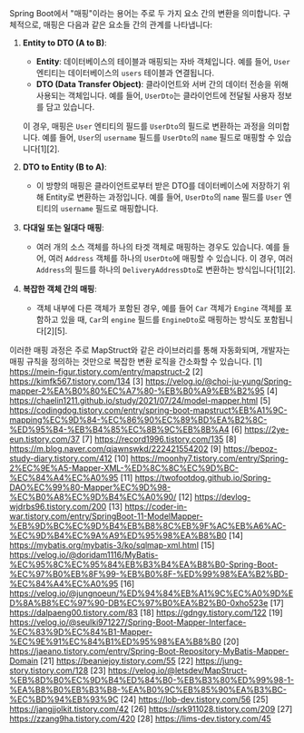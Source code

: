 Spring Boot에서 "매핑"이라는 용어는 주로 두 가지 요소 간의 변환을 의미합니다. 구체적으로, 매핑은 다음과 같은 요소들 간의 관계를 나타냅니다:

1. **Entity to DTO (A to B)**: 
   - **Entity**: 데이터베이스의 테이블과 매핑되는 자바 객체입니다. 예를 들어, `User` 엔티티는 데이터베이스의 `users` 테이블과 연결됩니다.
   - **DTO (Data Transfer Object)**: 클라이언트와 서버 간의 데이터 전송을 위해 사용되는 객체입니다. 예를 들어, `UserDto`는 클라이언트에 전달될 사용자 정보를 담고 있습니다.

   이 경우, 매핑은 `User` 엔티티의 필드를 `UserDto`의 필드로 변환하는 과정을 의미합니다. 예를 들어, `User`의 `username` 필드를 `UserDto`의 `name` 필드로 매핑할 수 있습니다[1][2].

2. **DTO to Entity (B to A)**: 
   - 이 방향의 매핑은 클라이언트로부터 받은 DTO를 데이터베이스에 저장하기 위해 Entity로 변환하는 과정입니다. 예를 들어, `UserDto`의 `name` 필드를 `User` 엔티티의 `username` 필드로 매핑합니다.

3. **다대일 또는 일대다 매핑**: 
   - 여러 개의 소스 객체를 하나의 타겟 객체로 매핑하는 경우도 있습니다. 예를 들어, 여러 `Address` 객체를 하나의 `UserDto`에 매핑할 수 있습니다. 이 경우, 여러 `Address`의 필드를 하나의 `DeliveryAddressDto`로 변환하는 방식입니다[1][2].

4. **복잡한 객체 간의 매핑**: 
   - 객체 내부에 다른 객체가 포함된 경우, 예를 들어 `Car` 객체가 `Engine` 객체를 포함하고 있을 때, `Car`의 `engine` 필드를 `EngineDto`로 매핑하는 방식도 포함됩니다[2][5].

이러한 매핑 과정은 주로 MapStruct와 같은 라이브러리를 통해 자동화되며, 개발자는 매핑 규칙을 정의하는 것만으로 복잡한 변환 로직을 간소화할 수 있습니다.
[1] https://mein-figur.tistory.com/entry/mapstruct-2
[2] https://kimfk567.tistory.com/134
[3] https://velog.io/@choi-ju-yung/Spring-mapper-2%EA%B0%80%EC%A7%80-%EB%B0%A9%EB%B2%95
[4] https://chaelin1211.github.io/study/2021/07/24/model-mapper.html
[5] https://codingdog.tistory.com/entry/spring-boot-mapstruct%EB%A1%9C-mapping%EC%9D%84-%EC%86%90%EC%89%BD%EA%B2%8C-%ED%95%B4-%EB%B4%85%EC%8B%9C%EB%8B%A4
[6] https://2ye-eun.tistory.com/37
[7] https://record1996.tistory.com/135
[8] https://m.blog.naver.com/qjawnswkd/222421554202
[9] https://bepoz-study-diary.tistory.com/412
[10] https://moonhy7.tistory.com/entry/Spring-2%EC%9E%A5-Mapper-XML-%ED%8C%8C%EC%9D%BC-%EC%84%A4%EC%A0%95
[11] https://twofootdog.github.io/Spring-DAO%EC%99%80-Mapper%EC%9D%98-%EC%B0%A8%EC%9D%B4%EC%A0%90/
[12] https://devlog-wjdrbs96.tistory.com/200
[13] https://coder-in-war.tistory.com/entry/SpringBoot-11-ModelMapper-%EB%9D%BC%EC%9D%B4%EB%B8%8C%EB%9F%AC%EB%A6%AC-%EC%9D%B4%EC%9A%A9%ED%95%98%EA%B8%B0
[14] https://mybatis.org/mybatis-3/ko/sqlmap-xml.html
[15] https://velog.io/@doridam1116/MyBatis-%EC%95%8C%EC%95%84%EB%B3%B4%EA%B8%B0-Spring-Boot-%EC%97%B0%EB%8F%99-%EB%B0%8F-%ED%99%98%EA%B2%BD-%EC%84%A4%EC%A0%95
[16] https://velog.io/@jungnoeun/%ED%94%84%EB%A1%9C%EC%A0%9D%ED%8A%B8%EC%97%90-DB%EC%97%B0%EA%B2%B0-0xho523e
[17] https://dalpaeng00.tistory.com/83
[18] https://gdngy.tistory.com/122
[19] https://velog.io/@seulki971227/Spring-Boot-Mapper-Interface-%EC%83%9D%EC%84%B1-Mapper-%EC%9E%91%EC%84%B1%ED%95%98%EA%B8%B0
[20] https://jaeano.tistory.com/entry/Spring-Boot-Repository-MyBatis-Mapper-Domain
[21] https://beaniejoy.tistory.com/55
[22] https://jung-story.tistory.com/128
[23] https://velog.io/@letsdev/MapStruct-%EB%8D%B0%EC%9D%B4%ED%84%B0-%EB%B3%80%ED%99%98-1-%EA%B8%B0%EB%B3%B8-%EA%B0%9C%EB%85%90%EA%B3%BC-%EC%BD%94%EB%93%9C
[24] https://lob-dev.tistory.com/56
[25] https://jangjjolkit.tistory.com/42
[26] https://srk911028.tistory.com/209
[27] https://zzang9ha.tistory.com/420
[28] https://lims-dev.tistory.com/45
